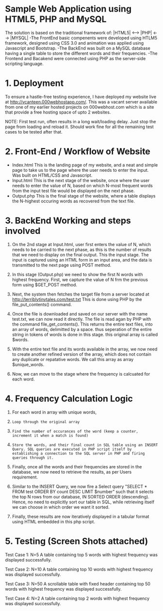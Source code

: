 # Sample Web Application using HTML5, PHP and MySQL
The solution is based on the traditional framework of:  |HTML5| <--> |PHP| <--> |MYSQL|
-The FrontEnd basic compenents were developed using HTLM5 framework, designed using CSS 3.0 and animation was applied using Javascript and Bootstrap.
-The BackEnd was built on a MySQL database having a single table to store the different words and their frequencies.
-The Frontend and Bacakend were connected using PHP as the server-side scripting language.

# 1. Deployment
To ensure a hastle-free testing experience, I have deployed my website live at http://vcanteen.000webhostapp.com/. 
This was a vacant server available from one of my earlier hosted projects on 000webhost.com which is a site that provide a free hosting space of upto 2 websites.

NOTE: First test run, often results in a long wait/loading delay.
Just stop the page from loading and reload it. Should work fine for all the remaining test cases to be tested after that.

# 2. Front-End / Workflow of Website
- Index.html
This is the landing page of my website, and a neat and simple page to take us to the page where the user needs to enter the input.
Was built on HTML/CSS and Javascript.
- Input.html
This is the next stage of the website, once where the user needs to enter the value of N, based on which N-most frequent words from the input test file would be displayed on the next phase.
- Output.php
This is the final stage of the website, where a table displays the N-highest occuring words as recovered from the text file.

# 3. BackEnd Working and steps involved

1. On the 2nd stage at Input.html, user first enters the value of N, which needs to be carried to the next phase, as this is the number of results that we need to display on the final output. This the input stage. The input is captured using an HTML form in an input area, and the data is transmitted to the next page using POST method.

2. In this stage (Output.php) we need to show the first N words with highest frequency. First, we capture the value of N frm the previous form using $GET_POST method.

3. Next, the system then fetches the target file from a server located at http://terriblytinytales.com/test.txt This is done using PHP by the file_put_contents() command.

4. Once the  file is downloaded and saved on our server with the name test.txt, we can now read it directly. The file is read agan by PHP with the command file_get_contents(). This returns the entire text files, into an array of words, delimitted by a space. thus seperation of the entire string in tokens of words is done in this stage. this original array is called $words.

5. With the entire text file and its words available in the array, we now need to create another refined version of the array, which does not contain any duplicate or repatative words. We call this array as array $unique_words.

6. Now, we can move to the stage where the frequency is calcuated for each word.

# 4. Frequency Calculation Logic 

1. For each word in array with unique words,

2.     Loop through the original array

3.     Find the number of occurances of the word (keep a counter, increment it when a match is found)

4.     Store the words, and their final count in SQL table using an INSERT Query. SQL queries are executed in PHP script itself by    establishing a connection to the SQL server in PHP and firing queries through it.

5. Finally, once all the words and their frequencies are stored in the database, we now need to retrieve the results, as per Users requirement.

6. Similar to the INSERT Query, we now fire a Select query "SELECT * FROM test ORDER BY count DESC LIMIT $number"
such that it selects the top N rows from our database, IN SORTED ORDER (descending). Hence, no need to explicitly sort our table in SQL, while retrieving itself we can choose in which order we want it sorted.

7. Finally, these results are now iteratively displayed in a tabular format using HTML embedded in this php script.

# 5. Testing (Screen Shots attached)

Test Case 1: N=5
A table containing top 5 words with highest frequency was displayed successfully.

Test Case 2: N=10
A table containing top 10 words with highest frequency was displayed successfully.

Test Case 3: N=50
A scrollable table with fixed header containing top 50 words with highest frequency was displayed successfully.

Test Case 4: N=2
A table containing top 2 words with highest frequency was displayed successfully.
